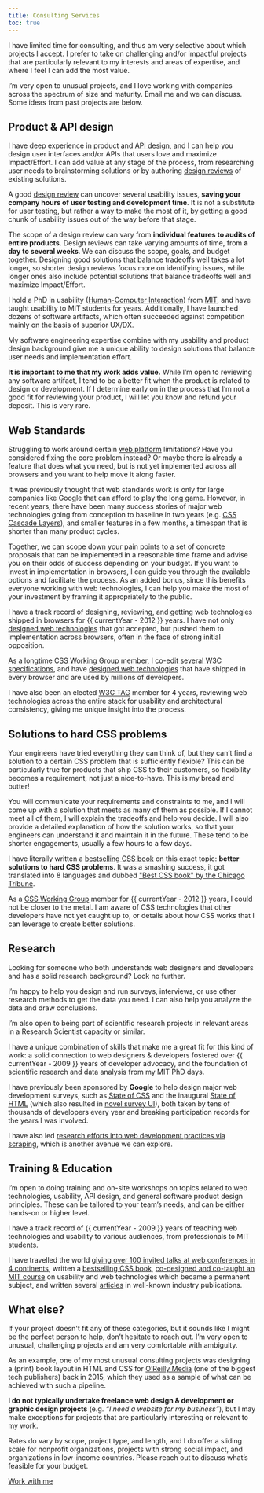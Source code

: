 ```yaml
---
title: Consulting Services
toc: true
---
```


I have limited time for consulting, and thus am very selective about which projects I accept.
I prefer to take on challenging and/or impactful projects that are particularly relevant to my interests and areas of expertise, and where I feel I can add the most value.

I’m very open to unusual projects, and I love working with companies across the spectrum of size and maturity.
<a class="contact">Email me</a> and we can discuss.
Some ideas from past projects are below.

## Product & API design

I have deep experience in product and [API design](https://www.youtube.com/watch?v=g92XUzc1OHY), and I can help you design user interfaces and/or APIs that users love and maximize Impact/Effort.
I can add value at any stage of the process, from researching user needs to brainstorming solutions or by authoring [design reviews](https://en.wikipedia.org/wiki/Design_review) of existing solutions.

A good [design review](https://en.wikipedia.org/wiki/Design_review) can uncover several usability issues, **saving your company hours of user testing and development time**.
It is not a substitute for user testing, but rather a way to make the most of it, by getting a good chunk of usability issues out of the way before that stage.

The scope of a design review can vary from **individual features to audits of entire products**.
Design reviews can take varying amounts of time, from **a day to several weeks**.
We can discuss the scope, goals, and budget together.
Designing good solutions that balance tradeoffs well takes a lot longer, so shorter design reviews focus more on identifying issues, while longer ones also include potential solutions that balance tradeoffs well and maximize Impact/Effort.

<article class="note" style="--label: 'Why me?'">

I hold a PhD in usability ([Human-Computer Interaction](https://en.wikipedia.org/wiki/Human%E2%80%93computer_interaction)) from [MIT](https://mit.edu), and have taught usability to MIT students for years.
Additionally, I have launched dozens of software artifacts, which often succeeded against competition mainly on the basis of superior UX/DX.

My software engineering expertise combine with my usability and product design background give me a unique ability to design solutions that balance user needs and implementation effort.

**It is important to me that my work adds value.**
While I’m open to reviewing any software artifact, I tend to be a better fit when the product is related to design or development.
If I determine early on in the process that I’m not a good fit for reviewing your product, I will let you know and refund your deposit. This is very rare.
</article>

## Web Standards

Struggling to work around certain [web platform](https://en.wikipedia.org/wiki/Web_platform) limitations?
Have you considered fixing the core problem instead?
Or maybe there is already a feature that does what you need, but is not yet implemented across all browsers and you want to help move it along faster.

It was previously thought that web standards work is only for large companies like Google that can afford to play the long game.
However, in recent years, there have been many success stories of major web technologies going from conception to baseline in two years (e.g. [CSS Cascade Layers](https://developer.mozilla.org/en-US/docs/Learn_web_development/Core/Styling_basics/Cascade_layers)), and smaller features in a few months, a timespan that is shorter than many product cycles.


Together, we can scope down your pain points to a set of concrete proposals that can be implemented in a reasonable time frame and advise you on their odds of success depending on your budget.
If you want to invest in implementation in browsers, I can guide you through the available options and facilitate the process.
As an added bonus, since this benefits everyone working with web technologies, I can help you make the most of your investment by framing it appropriately to the public.

<article class="note" style="--label: 'Why me?'">

I have a track record of designing, reviewing, and getting web technologies shipped in browsers for {{ currentYear - 2012 }} years. I have not only [designed web technologies](/specs) that got accepted, but pushed them to implementation across browsers, often in the face of strong initial opposition.

As a longtime [CSS Working Group](https://en.wikipedia.org/wiki/CSS_Working_Group) member, I [co-edit several W3C specifications](/publications/#specifications), and have [designed web technologies](/specs) that have shipped in every browser and are used by millions of developers.

I have also been an elected [W3C TAG](https://en.wikipedia.org/wiki/Technical_Architecture_Group) member for 4 years, reviewing web technologies across the entire stack for usability and architectural consistency, giving me unique insight into the process.
</article>

## Solutions to hard CSS problems

Your engineers have tried everything they can think of, but they can’t find a solution to a certain CSS problem that is sufficiently flexible?
This can be particularly true for products that ship CSS to their customers, so flexibility becomes a requirement, not just a nice-to-have.
This is my bread and butter!

You will communicate your requirements and constraints to me, and I will come up with a solution that meets as many of them as possible.
If I cannot meet all of them, I will explain the tradeoffs and help you decide.
I will also provide a detailed explanation of how the solution works, so that your engineers can understand it and maintain it in the future.
These tend to be shorter engagements, usually a few hours to a few days.

<article class="note" style="--label: 'Why me?'">

I have literally written a [bestselling CSS book](http://www.amazon.com/CSS-Secrets-Lea-Verou/dp/1449372635?tag=leaverou-20) on this exact topic: **better solutions to hard CSS problems**.
It was a smashing success, it got translated into 8 languages and dubbed ["Best CSS book" by the Chicago Tribune](https://www.chicagotribune.com/consumer-reviews/sns-bestreviews-electronics-the-best-css-book-20200701-kda2pyikobda5o3c4ivi4wzfui-story.html).

As a [CSS Working Group](https://en.wikipedia.org/wiki/CSS_Working_Group) member for {{ currentYear - 2012 }} years, I could not be closer to the metal.
I am aware of CSS technologies that other developers have not yet caught up to,
or details about how CSS works that I can leverage to create better solutions.

</article>

## Research

Looking for someone who both understands web designers and developers and has a solid research background? Look no further.

I’m happy to help you design and run surveys, interviews, or use other research methods to get the data you need.
I can also help you analyze the data and draw conclusions.

I’m also open to being part of scientific research projects in relevant areas in a Research Scientist capacity or similar.

<article class="note" style="--label: 'Why me?'">

I have a unique combination of skills that make me a great fit for this kind of work:
a solid connection to web designers & developers fostered over {{ currentYear - 2009 }} years of developer advocacy,
and the foundation of scientific research and data analysis from my MIT PhD days.

I have previously been sponsored by **Google** to help design major web development surveys, such as [State of CSS](https://stateofcss.com) and the inaugural [State of HTML](https://stateofhtml.com/) (which also resulted in [novel survey UI](/blog/2024/context-chips/)), both taken by tens of thousands of developers every year and breaking participation records for the years I was involved.

I have also led [research efforts into web development practices via scraping](https://almanac.httparchive.org/en/2020/css), which is another avenue we can explore.

</article>

## Training & Education

I’m open to doing training and on-site workshops on topics related to web technologies, usability, API design, and general software product design principles.
These can be tailored to your team’s needs, and can be either hands-on or higher level.

<article class="note" style="--label: 'Why me?'">

I have a track record of {{ currentYear - 2009 }} years of teaching web technologies and usability to various audiences, from professionals to MIT students.

I have travelled the world [giving over 100 invited talks at web conferences in 4 continents](http://lea.verou.me/speaking), written a [bestselling CSS book](http://www.amazon.com/CSS-Secrets-Lea-Verou/dp/1449372635?tag=leaverou-20), [co-designed and co-taught an MIT course](https://designftw.mit.edu) on usability and web technologies which became a permanent subject, and written several [articles](https://lea.verou.me/publications/#articles) in well-known industry publications.

</article>

## What else?

If your project doesn't fit any of these categories, but it sounds like I might be the perfect person to help, don’t hesitate to reach out.
I’m very open to unusual, challenging projects and am very comfortable with ambiguity.

As an example, one of my most unusual consulting projects was designing a (print) book layout in HTML and CSS for [O’Reilly Media](https://oreilly.com) (one of the biggest tech publishers) back in 2015,
which they used as a sample of what can be achieved with such a pipeline.

**I do not typically undertake freelance web design & development or graphic design projects** (e.g. _“I need a website for my business”_), but I may make exceptions for projects that are particularly interesting or relevant to my work.

Rates do vary by scope, project type, and length, and I do offer a sliding scale for nonprofit organizations, projects with strong social impact, and organizations in low-income countries.
Please reach out to discuss what’s feasible for your budget.

<a href="" class="contact no-after call-to-action">Work with me</a>
